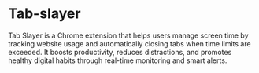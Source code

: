 # Tab-slayer
Tab Slayer is a Chrome extension that helps users manage screen time by tracking website usage and automatically closing tabs when time limits are exceeded. It boosts productivity, reduces distractions, and promotes healthy digital habits through real-time monitoring and smart alerts.
